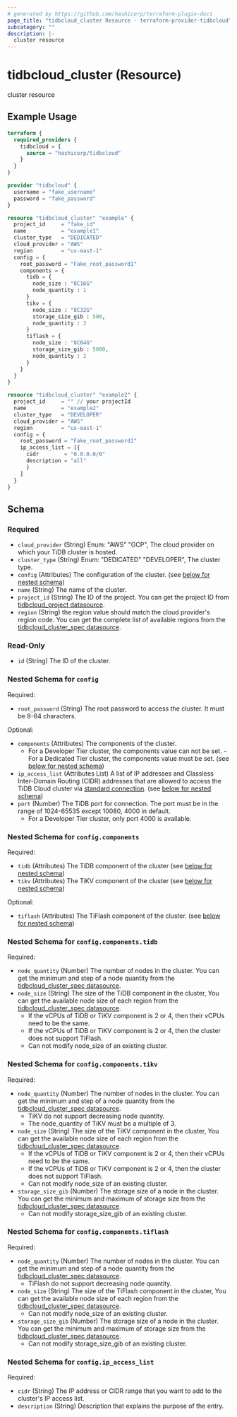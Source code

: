 ```yaml
---
# generated by https://github.com/hashicorp/terraform-plugin-docs
page_title: "tidbcloud_cluster Resource - terraform-provider-tidbcloud"
subcategory: ""
description: |-
  cluster resource
---
```


# tidbcloud_cluster (Resource)

cluster resource

## Example Usage

```terraform
terraform {
  required_providers {
    tidbcloud = {
      source = "hashicorp/tidbcloud"
    }
  }
}

provider "tidbcloud" {
  username = "fake_username"
  password = "fake_password"
}

resource "tidbcloud_cluster" "example" {
  project_id     = "fake_id"
  name           = "example1"
  cluster_type   = "DEDICATED"
  cloud_provider = "AWS"
  region         = "us-east-1"
  config = {
    root_password = "Fake_root_password1"
    components = {
      tidb = {
        node_size : "8C16G"
        node_quantity : 1
      }
      tikv = {
        node_size : "8C32G"
        storage_size_gib : 500,
        node_quantity : 3
      }
      tiflash = {
        node_size : "8C64G"
        storage_size_gib : 5000,
        node_quantity : 2
      }
    }
  }
}

resource "tidbcloud_cluster" "example2" {
  project_id     = "" // your projectId
  name           = "example2"
  cluster_type   = "DEVELOPER"
  cloud_provider = "AWS"
  region         = "us-east-1"
  config = {
    root_password = "Fake_root_password1"
    ip_access_list = [{
      cidr        = "0.0.0.0/0"
      description = "all"
      }
    ]
  }
}
```

<!-- schema generated by tfplugindocs -->
## Schema

### Required

- `cloud_provider` (String) Enum: "AWS" "GCP", The cloud provider on which your TiDB cluster is hosted.
- `cluster_type` (String) Enum: "DEDICATED" "DEVELOPER", The cluster type.
- `config` (Attributes) The configuration of the cluster. (see [below for nested schema](#nestedatt--config))
- `name` (String) The name of the cluster.
- `project_id` (String) The ID of the project. You can get the project ID from [tidbcloud_project datasource](../data-sources/cluster_spec.md).
- `region` (String) the region value should match the cloud provider's region code. You can get the complete list of available regions from the [tidbcloud_cluster_spec datasource](../data-sources/cluster_spec.md).

### Read-Only

- `id` (String) The ID of the cluster.

<a id="nestedatt--config"></a>
### Nested Schema for `config`

Required:

- `root_password` (String) The root password to access the cluster. It must be 8-64 characters.

Optional:

- `components` (Attributes) The components of the cluster.
  - For a Developer Tier cluster, the components value can not be set.  - For a Dedicated Tier cluster, the components value must be set. (see [below for nested schema](#nestedatt--config--components))
- `ip_access_list` (Attributes List) A list of IP addresses and Classless Inter-Domain Routing (CIDR) addresses that are allowed to access the TiDB Cloud cluster via [standard connection](https://docs.pingcap.com/tidbcloud/connect-to-tidb-cluster#connect-via-standard-connection). (see [below for nested schema](#nestedatt--config--ip_access_list))
- `port` (Number) The TiDB port for connection. The port must be in the range of 1024-65535 except 10080, 4000 in default.
  - For a Developer Tier cluster, only port 4000 is available.

<a id="nestedatt--config--components"></a>
### Nested Schema for `config.components`

Required:

- `tidb` (Attributes) The TiDB component of the cluster (see [below for nested schema](#nestedatt--config--components--tidb))
- `tikv` (Attributes) The TiKV component of the cluster (see [below for nested schema](#nestedatt--config--components--tikv))

Optional:

- `tiflash` (Attributes) The TiFlash component of the cluster. (see [below for nested schema](#nestedatt--config--components--tiflash))

<a id="nestedatt--config--components--tidb"></a>
### Nested Schema for `config.components.tidb`

Required:

- `node_quantity` (Number) The number of nodes in the cluster. You can get the minimum and step of a node quantity from the [tidbcloud_cluster_spec datasource](../data-sources/cluster_spec.md).
- `node_size` (String) The size of the TiDB component in the cluster, You can get the available node size of each region from the [tidbcloud_cluster_spec datasource](../data-sources/cluster_spec.md).
  - If the vCPUs of TiDB or TiKV component is 2 or 4, then their vCPUs need to be the same.
  - If the vCPUs of TiDB or TiKV component is 2 or 4, then the cluster does not support TiFlash.
  - Can not modify node_size of an existing cluster.


<a id="nestedatt--config--components--tikv"></a>
### Nested Schema for `config.components.tikv`

Required:

- `node_quantity` (Number) The number of nodes in the cluster. You can get the minimum and step of a node quantity from the [tidbcloud_cluster_spec datasource](../data-sources/cluster_spec.md).
  - TiKV do not support decreasing node quantity.
  - The node_quantity of TiKV must be a multiple of 3.
- `node_size` (String) The size of the TiKV component in the cluster, You can get the available node size of each region from the [tidbcloud_cluster_spec datasource](../data-sources/cluster_spec.md).
  - If the vCPUs of TiDB or TiKV component is 2 or 4, then their vCPUs need to be the same.
  - If the vCPUs of TiDB or TiKV component is 2 or 4, then the cluster does not support TiFlash.
  - Can not modify node_size of an existing cluster.
- `storage_size_gib` (Number) The storage size of a node in the cluster. You can get the minimum and maximum of storage size from the [tidbcloud_cluster_spec datasource](../data-sources/cluster_spec.md).
  - Can not modify storage_size_gib of an existing cluster.


<a id="nestedatt--config--components--tiflash"></a>
### Nested Schema for `config.components.tiflash`

Required:

- `node_quantity` (Number) The number of nodes in the cluster. You can get the minimum and step of a node quantity from the [tidbcloud_cluster_spec datasource](../data-sources/cluster_spec.md).
  - TiFlash do not support decreasing node quantity.
- `node_size` (String) The size of the TiFlash component in the cluster, You can get the available node size of each region from the [tidbcloud_cluster_spec datasource](../data-sources/cluster_spec.md).
  - Can not modify node_size of an existing cluster.
- `storage_size_gib` (Number) The storage size of a node in the cluster. You can get the minimum and maximum of storage size from the [tidbcloud_cluster_spec datasource](../data-sources/cluster_spec.md).
  - Can not modify storage_size_gib of an existing cluster.



<a id="nestedatt--config--ip_access_list"></a>
### Nested Schema for `config.ip_access_list`

Required:

- `cidr` (String) The IP address or CIDR range that you want to add to the cluster's IP access list.
- `description` (String) Description that explains the purpose of the entry.


